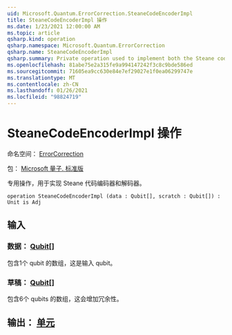 ```yaml
---
uid: Microsoft.Quantum.ErrorCorrection.SteaneCodeEncoderImpl
title: SteaneCodeEncoderImpl 操作
ms.date: 1/23/2021 12:00:00 AM
ms.topic: article
qsharp.kind: operation
qsharp.namespace: Microsoft.Quantum.ErrorCorrection
qsharp.name: SteaneCodeEncoderImpl
qsharp.summary: Private operation used to implement both the Steane code encoder and decoder.
ms.openlocfilehash: 81abe75e2a315fe9a994147242f3c8c9bde586ed
ms.sourcegitcommit: 71605ea9cc630e84e7ef29027e1f0ea06299747e
ms.translationtype: MT
ms.contentlocale: zh-CN
ms.lasthandoff: 01/26/2021
ms.locfileid: "98824719"
---
```

# <a name="steanecodeencoderimpl-operation"></a>SteaneCodeEncoderImpl 操作

命名空间： [ErrorCorrection](xref:Microsoft.Quantum.ErrorCorrection)

包： [Microsoft 量子. 标准版](https://nuget.org/packages/Microsoft.Quantum.Standard)


专用操作，用于实现 Steane 代码编码器和解码器。

```qsharp
operation SteaneCodeEncoderImpl (data : Qubit[], scratch : Qubit[]) : Unit is Adj
```


## <a name="input"></a>输入

### <a name="data--qubit"></a>数据： [Qubit](xref:microsoft.quantum.lang-ref.qubit)[]

包含1个 qubit 的数组，这是输入 qubit。


### <a name="scratch--qubit"></a>草稿： [Qubit](xref:microsoft.quantum.lang-ref.qubit)[]

包含6个 qubits 的数组，这会增加冗余性。



## <a name="output--unit"></a>输出： [单元](xref:microsoft.quantum.lang-ref.unit)

